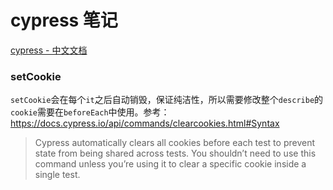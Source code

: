 # cypress 笔记

[cypress - 中文文档](https://docs.cypress.io/zh-cn/guides/overview/why-cypress.html#)

### setCookie

`setCookie`会在每个`it`之后自动销毁，保证纯洁性，所以需要修改整个`describe`的`cookie`需要在`beforeEach`中使用。参考：https://docs.cypress.io/api/commands/clearcookies.html#Syntax

> Cypress automatically clears all cookies before each test to prevent state from being shared across tests. You shouldn’t need to use this command unless you’re using it to clear a specific cookie inside a single test.
